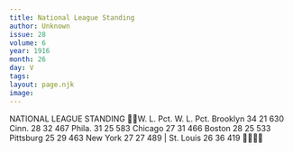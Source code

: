 ```yaml
---
title: National League Standing
author: Unknown
issue: 28
volume: 6
year: 1916
month: 26
day: V
tags:
layout: page.njk
image:
---
```

NATIONAL LEAGUE STANDING W. L. Pct. W. L. Pct. Brooklyn 34 21 630 Cinn. 28 32 467 Phila. 31 25 583 Chicago 27 31 466 Boston 28 25 533 Pittsburg 25 29 463 New York 27 27 489 | St. Louis 26 36 419 
